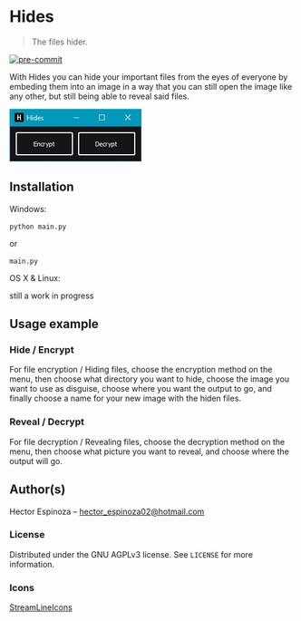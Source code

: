 # Hides
> The files hider.

[![pre-commit](https://img.shields.io/badge/pre--commit-enabled-brightgreen?logo=pre-commit&logoColor=white)](https://github.com/pre-commit/pre-commit)

With Hides you can hide your important files from the eyes of everyone
by embeding them into an image in a way that you can still open the image
like any other, but still being able to reveal said files.

![](Images/menu.jpg)

## Installation

Windows:

```
python main.py
```
or
```
main.py
```

OS X & Linux:

still a work in progress

## Usage example

### Hide / Encrypt
For file encryption / Hiding files, choose the encryption method on the menu, then
choose what directory you want to hide, choose the image you want to use as disguise,
choose where you want the output to go, and finally choose a name for your new image with
the hiden files.

### Reveal / Decrypt
For file decryption / Revealing files, choose the decryption method on the menu, then
choose what picture you want to reveal, and choose where the output will go.

## Author(s)

Hector Espinoza – hector_espinoza02@hotmail.com


### License
Distributed under the GNU AGPLv3 license. See ``LICENSE`` for more information.



### Icons
[StreamLineIcons](https://app.streamlineicons.com/home)
